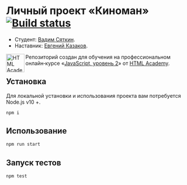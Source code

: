 # Личный проект «Киноман» [![Build status][travis-image]][travis-url]

* Студент: [Вадим Сяткин](https://up.htmlacademy.ru/react/4/user/1093679).
* Наставник: [Евгений Казаков](https://htmlacademy.ru/profile/id343981).


<a href="https://htmlacademy.ru/intensive/react"><img align="left" width="50" height="50" title="HTML Academy" src="https://up.htmlacademy.ru/static/img/intensive/react/logo-for-github.png"></a>

Репозиторий создан для обучения на профессиональном онлайн‑курсе «[JavaScript, уровень 2](https://htmlacademy.ru/intensive/react)» от [HTML Academy](https://htmlacademy.ru).

[travis-image]: https://travis-ci.com/htmlacademy-react/1093679-what-to-watch-4.svg?branch=master
[travis-url]: https://travis-ci.com/htmlacademy-react/1093679-what-to-watch-4

## Установка

Для локальной установки и использования проекта вам потребуется Node.js v10 +.

```sh
npm i
```

## Использование

```sh
npm run start
```

## Запуск тестов 

```sh
npm test
